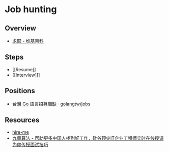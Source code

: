 # Job hunting

## Overview

- [求职 - 维基百科](https://zh.wikipedia.org/wiki/%E6%B1%82%E8%81%8C)

## Steps

- [[Resume]]
- [[Interview]]]

## Positions

- [台灣 Go 語言招募職缺 · golangtw/jobs](https://github.com/golangtw/jobs/issues)

## Resources

- [hire-me](https://fvcproductions.github.io/hire-me/)
- [九章算法 - 帮助更多中国人找到好工作，硅谷顶尖IT企业工程师实时在线授课为你传授面试技巧](https://www.jiuzhang.com/)
